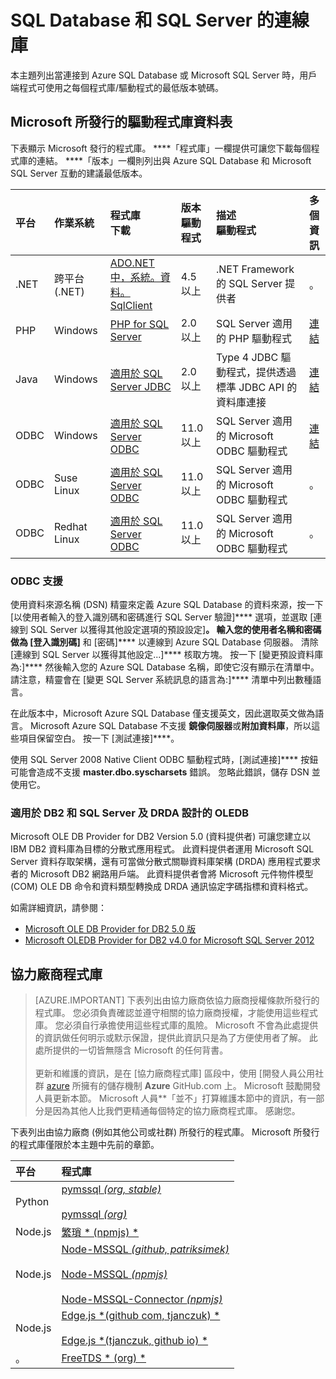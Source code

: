 <properties
    pageTitle="SQL Database 和 SQL Server 的連線庫"
    description="列出用戶端程式可用來連接到 Azure SQL Database 或 Microsoft SQL Server 之每個驅動程式的最低版本號碼。連結所提供的驅動程式版本資訊，是由社群 (而不是由 Microsoft) 所發行。"
    services="sql-database"
    documentationCenter=""
    authors="pehteh"
    manager="jeffreyg"
    editor="genemi"/>

<tags
    ms.service="sql-database"
    ms.workload="data-management"
    ms.tgt_pltfrm="na"
    ms.devlang="na"
    ms.topic="article"
    ms.date="12/01/2015"
    ms.author="pehteh"/>


# SQL Database 和 SQL Server 的連線庫

本主題列出當連接到 Azure SQL Database 或 Microsoft SQL Server 時，用戶端程式可使用之每個程式庫/驅動程式的最低版本號碼。

## Microsoft 所發行的驅動程式庫資料表

下表顯示 Microsoft 發行的程式庫。 ****「程式庫」一欄提供可讓您下載每個程式庫的連結。 ****「版本」一欄則列出與 Azure SQL Database 和 Microsoft SQL Server 互動的建議最低版本。

| 平台| 作業系統| 程式庫<br/>下載| 版本<br/>驅動程式| 描述<br/>驅動程式| 多個<br/>資訊|
| :--- | :--- | :--- | :--- | :--- | :-- |
| .NET| 跨平台 (.NET)| [ADO.NET 中，系統。資料。SqlClient](http://www.microsoft.com/download/details.aspx?id=30653)| 4.5 以上| .NET Framework 的 SQL Server 提供者| 。|
| PHP| Windows| [PHP for SQL Server](http://www.microsoft.com/download/details.aspx?id=20098)| 2.0 以上| SQL Server 適用的 PHP 驅動程式| [連結](http://msdn.microsoft.com/library/dn865013.aspx)|
| Java| Windows| [適用於 SQL Server JDBC](https://www.microsoft.com/download/details.aspx?id=11774)| 2.0 以上| Type 4 JDBC 驅動程式，提供透過標準 JDBC API 的資料庫連接| [連結](http://msdn.microsoft.com/library/dn425070.aspx)|
| ODBC| Windows| [適用於 SQL Server ODBC](http://www.microsoft.com/download/details.aspx?id=36434)| 11.0 以上| SQL Server 適用的 Microsoft ODBC 驅動程式| [連結](http://msdn.microsoft.com/library/jj730308.aspx)|
| ODBC| Suse Linux| [適用於 SQL Server ODBC](http://www.microsoft.com/download/details.aspx?id=34687)| 11.0 以上| SQL Server 適用的 Microsoft ODBC 驅動程式| 。|
| ODBC| Redhat Linux| [適用於 SQL Server ODBC](http://www.microsoft.com/download/details.aspx?id=34687)| 11.0 以上| SQL Server 適用的 Microsoft ODBC 驅動程式| 。|

### ODBC 支援

使用資料來源名稱 (DSN) 精靈來定義 Azure SQL Database 的資料來源，按一下 [以使用者輸入的登入識別碼和密碼進行 SQL Server 驗證]**** 選項，並選取 [連線到 SQL Server 以獲得其他設定選項的預設設定]****。 輸入您的使用者名稱和密碼做為 [登入識別碼]**** 和 [密碼]**** 以連線到 Azure SQL Database 伺服器。 清除 [連線到 SQL Server 以獲得其他設定...]**** 核取方塊。 按一下 [變更預設資料庫為:]**** 然後輸入您的 Azure SQL Database 名稱，即使它沒有顯示在清單中。 請注意，精靈會在 [變更 SQL Server 系統訊息的語言為:]**** 清單中列出數種語言。

在此版本中，Microsoft Azure SQL Database 僅支援英文，因此選取英文做為語言。 Microsoft Azure SQL Database 不支援 **鏡像伺服器**或**附加資料庫**，所以這些項目保留空白。 按一下 [測試連接]****。

使用 SQL Server 2008 Native Client ODBC 驅動程式時，[測試連接]**** 按鈕可能會造成不支援 **master.dbo.syscharsets** 錯誤。 忽略此錯誤，儲存 DSN 並使用它。

### 適用於 DB2 和 SQL Server 及 DRDA 設計的 OLEDB

Microsoft OLE DB Provider for DB2 Version 5.0 (資料提供者) 可讓您建立以 IBM DB2 資料庫為目標的分散式應用程式。 此資料提供者運用 Microsoft SQL Server 資料存取架構，還有可當做分散式關聯資料庫架構 (DRDA) 應用程式要求者的 Microsoft DB2 網路用戶端。 此資料提供者會將 Microsoft 元件物件模型 (COM) OLE DB 命令和資料類型轉換成 DRDA 通訊協定字碼指標和資料格式。

如需詳細資訊，請參閱：

- [Microsoft OLE DB Provider for DB2 5.0 版](http://msdn.microsoft.com/library/dn745875.aspx)
- [Microsoft OLEDB Provider for DB2 v4.0 for Microsoft SQL Server 2012](http://www.microsoft.com/download/details.aspx?id=29100)

## 協力廠商程式庫

> [AZURE.IMPORTANT] 下表列出由協力廠商依協力廠商授權條款所發行的程式庫。 您必須負責確認並遵守相關的協力廠商授權，才能使用這些程式庫。 您必須自行承擔使用這些程式庫的風險。 Microsoft 不會為此處提供的資訊做任何明示或默示保證，提供此資訊只是為了方便使用者了解。 此處所提供的一切皆無隱含 Microsoft 的任何背書。
<br/><br/>更新和維護的資訊，是在 [協力廠商程式庫] 區段中，使用 [開發人員公用社群 [azure](http://github.com/Azure/azure-content/) 所擁有的儲存機制 **Azure** GitHub.com 上。 Microsoft 鼓勵開發人員更新本節。 Microsoft 人員**「並不」打算維護本節中的資訊，有一部分是因為其他人比我們更精通每個特定的協力廠商程式庫。 感謝您。

下表列出由協力廠商 (例如其他公司或社群) 所發行的程式庫。 Microsoft 所發行的程式庫僅限於本主題中先前的章節。

| 平台| 程式庫|
| :-- | :-- |
| Python| [pymssql *(org, stable)*](http://pymssql.org/en/stable/)<br/><br/>[pymssql *(org)*](http://pymssql.org/)|
| Node.js| [繁瑣 * (npmjs) *](http://www.npmjs.com/package/tedious)|
| Node.js| [Node-MSSQL *(github, patriksimek)*](https://github.com/patriksimek/node-mssql)<br/><br/>[Node-MSSQL *(npmjs)*](https://www.npmjs.com/package/node-mssql)<br/><br/>[Node-MSSQL-Connector *(npmjs)*](https://www.npmjs.com/package/node-mssql-connector)|
| Node.js| [Edge.js *(github com, tjanczuk) *](https://github.com/tjanczuk/edge)<br/><br/>[Edge.js *(tjanczuk, github io) *](http://tjanczuk.github.io/edge/)|
| 。| [FreeTDS * (org) *](http://www.freetds.org/)|







